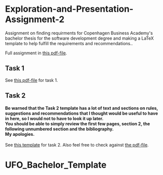 # Exploration-and-Presentation-Assignment-2
 Assignment on finding requirments for Copenhagen Business Academy's bachelor thesis for the software development degree and making a LaTeX template to help fulfill the requirements and recommendations..
 
 Full assignment in [this pdf-file](https://github.com/FrederikBlem/Exploration-and-Presentation-Assignment-2/blob/main/assignment-02.pdf).

## Task 1
See [this pdf-file](https://github.com/FrederikBlem/Exploration-and-Presentation-Assignment-2/blob/main/Task1/UFO02LaTeXTask1.pdf) for task 1.

## Task 2
#### Be warned that the Task 2 template has a lot of text and sections on rules, suggestions and recommendations that I thought would be useful to have in here, so I would not to have to look it up later.<br>You should be able to simply review the first few pages, section 2, the following unnumbered section and the bibliography.<br>My apologies.
See [this template](https://github.com/FrederikBlem/Exploration-and-Presentation-Assignment-2/blob/main/Task2/UFO02LaTeXTask2.tex) for task 2.
Also feel free to check against [the pdf-file](https://github.com/FrederikBlem/Exploration-and-Presentation-Assignment-2/blob/main/Task2/UFO02LaTeXTask2.pdf).
# UFO_Bachelor_Template
